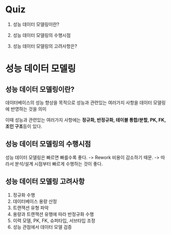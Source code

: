 # Quiz
1. 성능 데이터 모델링이란?

2. 성능 데이터 모델링의 수행시점

3. 성능 데이터 모델링의 고려사항은?


# 성능 데이터 모델링
## 성능 데이터 모델링이란?
<p>데이터베이스의 성능 향상을 목적으로 성능과 관련있는 여러가지 사항을 데이터 모델링에 반영하는 것을 의미</p>
이때 성능과 관련있는 여러가지 사항에는 <b>정규화, 반정규화, 테이블 통합/분할, PK, FK, 조인 구조</b>등이 있다.

## 성능 데이터 모델링의 수행시점
성능 데이터 모델링은 빠르면 빠를수록 좋다. -> Rework 비용이 감소하기 때문. -> 따라서 분석/설계 시점부터 빠르게 수행하는 것이 좋다.

## 성능 데이터 모델링 고려사항
1. 정규화 수행
2. 데이터베이스 용량 산정
3. 트랜잭션 유형 파악
4. 용량과 트랜잭션 유행에 따라 반정규화 수행
5. 이력 모델, PK, FK, 슈퍼타입, 서브타입 조정
6. 성능 관점에서 데이터 모델 검증
